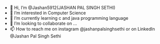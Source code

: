 - 👋 Hi, I’m @Jashan5912(JASHAN PAL SINGH SETHI)
- 👀 I’m interested in Computer Science
- 🌱 I’m currently learning c and java programming language
- 💞️ I’m looking to collaborate on ...
- 📫 How to reach me on instagram @jashanpalsinghsethi or on LinkedIn @Jashan Pal Singh Sethi

<!---
Jashan5912/Jashan5912 is a ✨ special ✨ repository because its `README.md` (this file) appears on your GitHub profile.
You can click the Preview link to take a look at your changes.
--->
